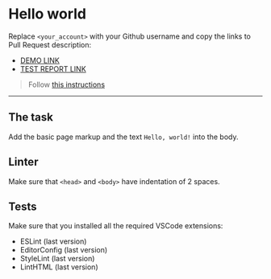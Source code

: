# Hello world

Replace `<your_account>` with your Github username and copy the links to Pull Request description:

- [DEMO LINK](https://github.com/K4rol4/layout_hello-world/)
- [TEST REPORT LINK](https://github.com/K4rol4/layout_hello-world/report/html_report/)

> Follow [this instructions](https://mate-academy.github.io/layout_task-guideline/#how-to-solve-the-layout-tasks-on-github)

---

## The task

Add the basic page markup and the text `Hello, world!` into the body.

## Linter

Make sure that `<head>` and `<body>` have indentation of 2 spaces.

## Tests

Make sure that you installed all the required VSCode extensions:

- ESLint (last version)
- EditorConfig (last version)
- StyleLint (last version)
- LintHTML (last version)

